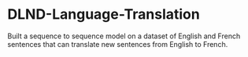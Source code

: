# DLND-Language-Translation
Built a sequence to sequence model on a dataset of English and French sentences that can translate new sentences from English to French.
